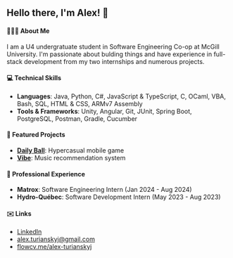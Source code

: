 ## Hello there, I'm Alex! 👋

#### 👨🏻‍🔬 About Me
I am a U4 undergratuate student in Software Engineering Co-op at McGill University. I'm passionate about bulding things and have experience in full-stack development from my two internships and numerous projects.

#### 💻 Technical Skills
* **Languages**: Java, Python, C#, JavaScript & TypeScript, C, OCaml, VBA, Bash, SQL, HTML & CSS, ARMv7 Assembly
* **Tools & Frameworks**: Unity, Angular, Git, JUnit, Spring Boot, PostgreSQL, Postman, Gradle, Cucumber
  
#### 📂 Featured Projects
* [**Daily Ball**](https://play.google.com/store/apps/details?id=com.AlexTurianskyj.DailyBall): Hypercasual mobile game
* [**Vibe**](https://huggingface.co/spaces/Al3x-T/Vibe): Music recommendation system

#### 💼 Professional Experience
* **Matrox**: Software Engineering Intern (Jan 2024 - Aug 2024)
* **Hydro-Québec**: Software Development Intern (May 2023 - Aug 2023)

#### ✉️ Links
* [LinkedIn](https://www.linkedin.com/in/alex-turianskyj/)
* alex.turianskyj@gmail.com
* [flowcv.me/alex-turianskyj](https://flowcv.me/alex-turianskyj)

<!--
**alex8ndr/alex8ndr** is a ✨ _special_ ✨ repository because its `README.md` (this file) appears on your GitHub profile.

Here are some ideas to get you started:

- 🔭 I’m currently working on ...
- 🌱 I’m currently learning ...
- 👯 I’m looking to collaborate on ...
- 🤔 I’m looking for help with ...
- 💬 Ask me about ...
- 📫 How to reach me: ...
- 😄 Pronouns: ...
- ⚡ Fun fact: ...
-->
